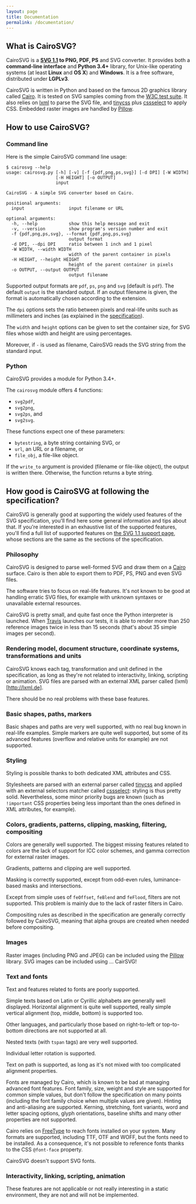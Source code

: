 ```yaml
---
layout: page
title: Documentation
permalink: /documentation/
---
```


## What is CairoSVG?

CairoSVG is a **[SVG 1.1](http://www.w3.org/TR/SVG/) to PNG, PDF, PS** and
SVG converter. It provides both a **command-line interface** and **Python
3.4+** library, for Unix-like operating systems (at least **Linux** and
**OS X**) and **Windows**. It is a free software, distributed under **LGPLv3**.

CairoSVG is written in Python and based on the famous 2D graphics library
called [Cairo](http://cairographics.org/). It is tested on SVG samples coming
from the
[W3C test suite](http://www.w3.org/Graphics/SVG/WG/wiki/Test_Suite_Overview). It
also relies on [lxml](http://lxml.de/) to parse the SVG file, and
[tinycss](http://packages.python.org/tinycss/) plus
[cssselect](http://packages.python.org/cssselect/) to apply CSS. Embedded
raster images are handled by [Pillow](http://python-imaging.github.io/).


## How to use CairoSVG?

### Command line

Here is the simple CairoSVG command line usage:

    $ cairosvg --help
    usage: cairosvg.py [-h] [-v] [-f {pdf,png,ps,svg}] [-d DPI] [-W WIDTH]
                       [-H HEIGHT] [-o OUTPUT]
                       input

    CairoSVG - A simple SVG converter based on Cairo.

    positional arguments:
      input                 input filename or URL

    optional arguments:
      -h, --help            show this help message and exit
      -v, --version         show program's version number and exit
      -f {pdf,png,ps,svg}, --format {pdf,png,ps,svg}
                            output format
      -d DPI, --dpi DPI     ratio between 1 inch and 1 pixel
      -W WIDTH, --width WIDTH
                            width of the parent container in pixels
      -H HEIGHT, --height HEIGHT
                            height of the parent container in pixels
      -o OUTPUT, --output OUTPUT
                            output filename

Supported output formats are `pdf`, `ps`, `png` and `svg` (default is
`pdf`). The default `output` is the standard output. If an output filename is
given, the format is automatically chosen according to the extension.

The `dpi` options sets the ratio between pixels and real-life units such as
millimeters and inches (as explained in the
[specification](http://www.w3.org/TR/SVG11/coords.html)).

The `width` and `height` options can be given to set the container size, for
SVG files whose width and height are using percentages.

Moreover, if `-` is used as filename, CairoSVG reads the SVG string from the
standard input.

### Python

CairoSVG provides a module for Python 3.4+.

The `cairosvg` module offers 4 functions:

- `svg2pdf`,
- `svg2png`,
- `svg2ps`, and
- `svg2svg`.

These functions expect one of these parameters:

- `bytestring`, a byte string containing SVG, or
- `url`, an URL or a filename, or
- `file_obj`, a file-like object.

If the `write_to` argument is provided (filename or file-like object), the
output is written there. Otherwise, the function returns a byte string.


## How good is CairoSVG at following the specification?

CairoSVG is generally good at supporting the widely used features of the SVG
specification, you'll find here some general information and tips about
that. If you're interested in an exhaustive list of the supported features,
you'll find a full list of supported features on
[the SVG 1.1 support page](/svg_support/), whose sections are the same as the
sections of the specification.

### Philosophy

CairoSVG is designed to parse well-formed SVG and draw them on a
[Cairo](http://cairographics.org/) surface. Cairo is then able to export them
to PDF, PS, PNG and even SVG files.

The software tries to focus on real-life features. It's not known to be good at
handling erratic SVG files, for example with unknown syntaxes or unavailable
external resources.

CairoSVG is pretty small, and quite fast once the Python interpreter is
launched. When [Travis](https://travis-ci.org/Kozea/CairoSVG/) launches our
tests, it is able to render more than 250 reference images twice in less than
15 seconds (that's about 35 simple images per second).

### Rendering model, document structure, coordinate systems, transformations and units

CairoSVG knows each tag, transformation and unit defined in the specification,
as long as they're not related to interactivity, linking, scripting or
animation. SVG files are parsed with an external XML parser called
(lxml)[http://lxml.de].

There should be no real problems with these base features.

### Basic shapes, paths, markers

Basic shapes and paths are very well supported, with no real bug known in
real-life examples. Simple markers are quite well supported, but some of its
advanced features (overflow and relative units for example) are not supported.

### Styling

Styling is possible thanks to both dedicated XML attributes and CSS.

Stylesheets are parsed with an external parser called
[tinycss](http://packages.python.org/tinycss/) and applied with an external
selectors matcher called [cssselect](http://packages.python.org/cssselect/):
styling is thus pretty solid. Nevertheless, some minor priority bugs are known
(such as `!important` CSS properties being less important than the ones defined
in XML attributes, for example).

### Colors, gradients, patterns, clipping, masking, filtering, compositing

Colors are generally well supported. The biggest missing features related to
colors are the lack of support for ICC color schemes, and gamma correction for
external raster images.

Gradients, patterns and clipping are well supported.

Masking is correctly supported, except from odd-even rules, luminance-based
masks and intersections.

Except from simple uses of `feOffset`, `feBlend` and `feFlood`, filters are not
supported. This problem is mainly due to the lack of raster filters in Cairo.

Compositing rules as described in the specification are generally correctly
followed by CairoSVG, meaning that alpha groups are created when needed before
compositing.

### Images

Raster images (including PNG and JPEG) can be included using the
[Pillow](http://python-imaging.github.io/) library. SVG images can be included
using … CairSVG!

### Text and fonts

Text and features related to fonts are poorly supported.

Simple texts based on Latin or Cyrillic alphabets are generally well
displayed. Horizontal alignment is quite well supported, really simple vertical
alignment (top, middle, bottom) is supported too.

Other languages, and particularly those based on right-to-left or top-to-bottom
directions are not supported at all.

Nested texts (with `tspan` tags) are very well supported.

Individual letter rotation is supported.

Text on path is supported, as long as it's not mixed with too complicated
alignment properties.

Fonts are managed by Cairo, which is known to be bad at managing advanced font
features. Font family, size, weight and style are supported for common simple
values, but don't follow the specification on many points (including the font
family choice when multiple values are given). Hinting and anti-aliasing are
supported. Kerning, stretching, font variants, word and letter spacing options,
glyph orientations, baseline shifts and many other properties are not
supported.

Cairo relies on [FreeType](http://freetype.org/) to reach fonts installed on
your system. Many formats are supported, including TTF, OTF and WOFF, but the
fonts need to be installed. As a consequence, it's not possible to reference
fonts thanks to the CSS `@font-face` property.

CairoSVG doesn't support SVG fonts.

### Interactivity, linking, scripting, animation

These features are not applicable or not really interesting in a static
environment, they are not and will not be implemented.
